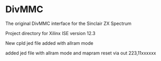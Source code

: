 # DivMMC
The original DivMMC interface for the Sinclair ZX Spectrum 

Project directory for Xilinx ISE version 12.3

New cpld jed file added with allram mode 

added jed file with allram mode and mapram reset via out 223,11xxxxxx

